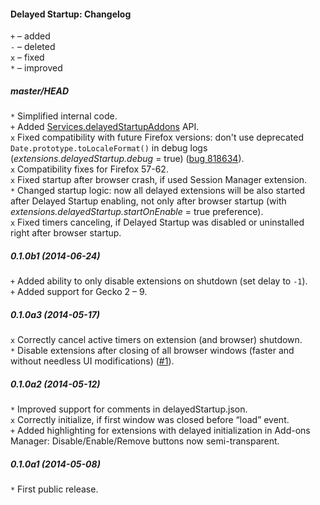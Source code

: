 ﻿#### Delayed Startup: Changelog

`+` – added<br>
`-` – deleted<br>
`x` – fixed<br>
`*` – improved<br>

##### master/HEAD
`*` Simplified internal code.<br>
`+` Added <a href="https://github.com/Infocatcher/Delayed_Startup#api">Services.delayedStartupAddons</a> API.<br>
`x` Fixed compatibility with future Firefox versions: don't use deprecated `Date.prototype.toLocaleFormat()` in debug logs (<em>extensions.delayedStartup.debug</em> = true) (<a href="https://bugzilla.mozilla.org/show_bug.cgi?id=818634">bug 818634</a>).<br>
`x` Compatibility fixes for Firefox 57-62.<br>
`x` Fixed startup after browser crash, if used Session Manager extension.<br>
`*` Changed startup logic: now all delayed extensions will be also started after Delayed Startup enabling, not only after browser startup (with <em>extensions.delayedStartup.startOnEnable</em> = true preference).<br>
`x` Fixed timers canceling, if Delayed Startup was disabled or uninstalled right after browser startup.<br>

##### 0.1.0b1 (2014-06-24)
`+` Added ability to only disable extensions on shutdown (set delay to `-1`).<br>
`+` Added support for Gecko 2 – 9.<br>

##### 0.1.0a3 (2014-05-17)
`x` Correctly cancel active timers on extension (and browser) shutdown.<br>
`*` Disable extensions after closing of all browser windows (faster and without needless UI modifications) (<a href="https://github.com/Infocatcher/Delayed_Startup/issues/1">#1</a>).<br>

##### 0.1.0a2 (2014-05-12)
`*` Improved support for comments in delayedStartup.json.<br>
`x` Correctly initialize, if first window was closed before “load” event.<br>
`+` Added highlighting for extensions with delayed initialization in Add-ons Manager: Disable/Enable/Remove buttons now semi-transparent.<br>

##### 0.1.0a1 (2014-05-08)
`*` First public release.<br>